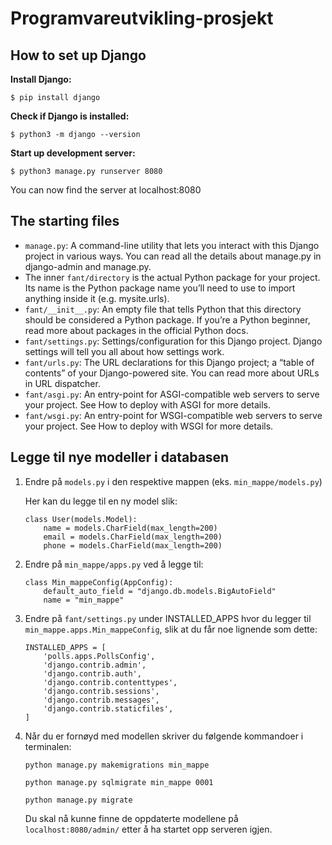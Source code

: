 # Programvareutvikling-prosjekt

## How to set up Django

**Install Django:**

`$ pip install django`

**Check if Django is installed:**

`$ python3 -m django --version`

**Start up development server:**

`$ python3 manage.py runserver 8080`

You can now find the server at localhost:8080

## The starting files

- `manage.py`: A command-line utility that lets you interact with this Django project in various ways. You can read all the details about manage.py in django-admin and manage.py.
- The inner `fant/directory` is the actual Python package for your project. Its name is the Python package name you’ll need to use to import anything inside it (e.g. mysite.urls).
- `fant/__init__.py`: An empty file that tells Python that this directory should be considered a Python package. If you’re a Python beginner, read more about packages in the official Python docs.
- `fant/settings.py`: Settings/configuration for this Django project. Django settings will tell you all about how settings work.
- `fant/urls.py`: The URL declarations for this Django project; a “table of contents” of your Django-powered site. You can read more about URLs in URL dispatcher.
- `fant/asgi.py`: An entry-point for ASGI-compatible web servers to serve your project. See How to deploy with ASGI for more details.
- `fant/wsgi.py`: An entry-point for WSGI-compatible web servers to serve your project. See How to deploy with WSGI for more details.

## Legge til nye modeller i databasen

1. Endre på `models.py` i den respektive mappen (eks. `min_mappe/models.py`)

   Her kan du legge til en ny model slik:

   ```
   class User(models.Model):
       name = models.CharField(max_length=200)
       email = models.CharField(max_length=200)
       phone = models.CharField(max_length=200)
   ```

2. Endre på `min_mappe/apps.py` ved å legge til:

   ```
   class Min_mappeConfig(AppConfig):
       default_auto_field = "django.db.models.BigAutoField"
       name = "min_mappe"
   ```

3. Endre på `fant/settings.py` under INSTALLED_APPS hvor du legger til `min_mappe.apps.Min_mappeConfig`, slik at du får noe lignende som dette:

   ```
   INSTALLED_APPS = [
       'polls.apps.PollsConfig',
       'django.contrib.admin',
       'django.contrib.auth',
       'django.contrib.contenttypes',
       'django.contrib.sessions',
       'django.contrib.messages',
       'django.contrib.staticfiles',
   ]
   ```

4. Når du er fornøyd med modellen skriver du følgende kommandoer i terminalen:

   `python manage.py makemigrations min_mappe`

   `python manage.py sqlmigrate min_mappe 0001`

   `python manage.py migrate`

   Du skal nå kunne finne de oppdaterte modellene på `localhost:8080/admin/` etter å ha startet opp serveren igjen.
